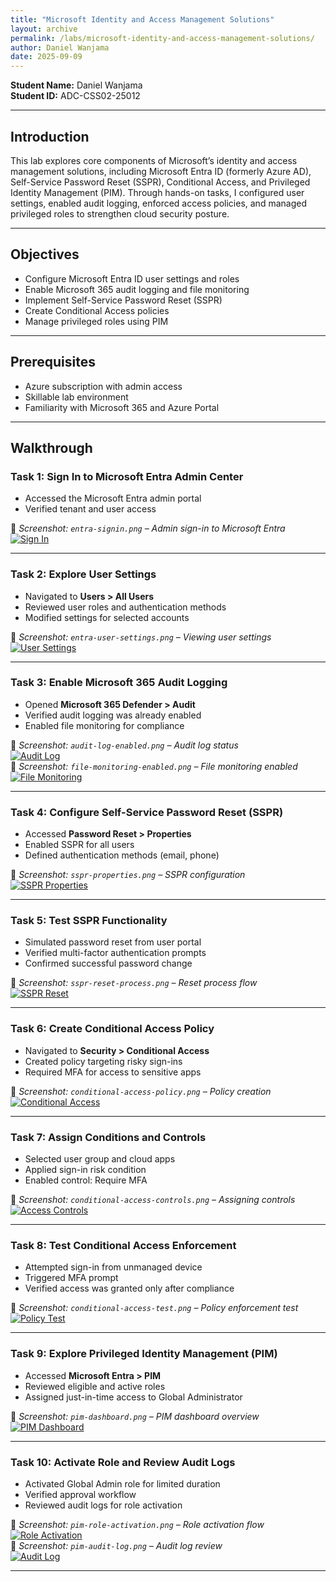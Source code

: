 ```yaml
---
title: "Microsoft Identity and Access Management Solutions"
layout: archive
permalink: /labs/microsoft-identity-and-access-management-solutions/
author: Daniel Wanjama
date: 2025-09-09
---
```


**Student Name:** Daniel Wanjama  
**Student ID:** ADC-CSS02-25012  

---

## Introduction

This lab explores core components of Microsoft’s identity and access management solutions, including Microsoft Entra ID (formerly Azure AD), Self-Service Password Reset (SSPR), Conditional Access, and Privileged Identity Management (PIM). Through hands-on tasks, I configured user settings, enabled audit logging, enforced access policies, and managed privileged roles to strengthen cloud security posture.

---

## Objectives

- Configure Microsoft Entra ID user settings and roles  
- Enable Microsoft 365 audit logging and file monitoring  
- Implement Self-Service Password Reset (SSPR)  
- Create Conditional Access policies  
- Manage privileged roles using PIM  

---

## Prerequisites

- Azure subscription with admin access  
- Skillable lab environment  
- Familiarity with Microsoft 365 and Azure Portal  

---

## Walkthrough

### Task 1: Sign In to Microsoft Entra Admin Center

- Accessed the Microsoft Entra admin portal  
- Verified tenant and user access  

📸 *Screenshot: `entra-signin.png` – Admin sign-in to Microsoft Entra*  
[![Sign In](../../assets/images/labs/entra-signin.png)](../../assets/images/labs/entra-signin.png)

---

### Task 2: Explore User Settings

- Navigated to **Users > All Users**  
- Reviewed user roles and authentication methods  
- Modified settings for selected accounts  

📸 *Screenshot: `entra-user-settings.png` – Viewing user settings*  
[![User Settings](../../assets/images/labs/entra-user-settings.png)](../../assets/images/labs/entra-user-settings.png)

---

### Task 3: Enable Microsoft 365 Audit Logging

- Opened **Microsoft 365 Defender > Audit**  
- Verified audit logging was already enabled  
- Enabled file monitoring for compliance  

📸 *Screenshot: `audit-log-enabled.png` – Audit log status*  
[![Audit Log](../../assets/images/labs/audit-log-enabled.png)](../../assets/images/labs/audit-log-enabled.png)  
📸 *Screenshot: `file-monitoring-enabled.png` – File monitoring enabled*  
[![File Monitoring](../../assets/images/labs/file-monitoring-enabled.png)](../../assets/images/labs/file-monitoring-enabled.png)

---

### Task 4: Configure Self-Service Password Reset (SSPR)

- Accessed **Password Reset > Properties**  
- Enabled SSPR for all users  
- Defined authentication methods (email, phone)  

📸 *Screenshot: `sspr-properties.png` – SSPR configuration*  
[![SSPR Properties](../../assets/images/labs/sspr-properties.png)](../../assets/images/labs/sspr-properties.png)

---

### Task 5: Test SSPR Functionality

- Simulated password reset from user portal  
- Verified multi-factor authentication prompts  
- Confirmed successful password change  

📸 *Screenshot: `sspr-reset-process.png` – Reset process flow*  
[![SSPR Reset](../../assets/images/labs/sspr-reset-process.png)](../../assets/images/labs/sspr-reset-process.png)

---

### Task 6: Create Conditional Access Policy

- Navigated to **Security > Conditional Access**  
- Created policy targeting risky sign-ins  
- Required MFA for access to sensitive apps  

📸 *Screenshot: `conditional-access-policy.png` – Policy creation*  
[![Conditional Access](../../assets/images/labs/conditional-access-policy.png)](../../assets/images/labs/conditional-access-policy.png)

---

### Task 7: Assign Conditions and Controls

- Selected user group and cloud apps  
- Applied sign-in risk condition  
- Enabled control: Require MFA  

📸 *Screenshot: `conditional-access-controls.png` – Assigning controls*  
[![Access Controls](../../assets/images/labs/conditional-access-controls.png)](../../assets/images/labs/conditional-access-controls.png)

---

### Task 8: Test Conditional Access Enforcement

- Attempted sign-in from unmanaged device  
- Triggered MFA prompt  
- Verified access was granted only after compliance  

📸 *Screenshot: `conditional-access-test.png` – Policy enforcement test*  
[![Policy Test](../../assets/images/labs/conditional-access-test.png)](../../assets/images/labs/conditional-access-test.png)

---

### Task 9: Explore Privileged Identity Management (PIM)

- Accessed **Microsoft Entra > PIM**  
- Reviewed eligible and active roles  
- Assigned just-in-time access to Global Administrator  

📸 *Screenshot: `pim-dashboard.png` – PIM dashboard overview*  
[![PIM Dashboard](../../assets/images/labs/pim-dashboard.png)](../../assets/images/labs/pim-dashboard.png)

---

### Task 10: Activate Role and Review Audit Logs

- Activated Global Admin role for limited duration  
- Verified approval workflow  
- Reviewed audit logs for role activation  

📸 *Screenshot: `pim-role-activation.png` – Role activation flow*  
[![Role Activation](../../assets/images/labs/pim-role-activation.png)](../../assets/images/labs/pim-role-activation.png)  
📸 *Screenshot: `pim-audit-log.png` – Audit log review*  
[![Audit Log](../../assets/images/labs/pim-audit-log.png)](../../assets/images/labs/pim-audit-log.png)

---
